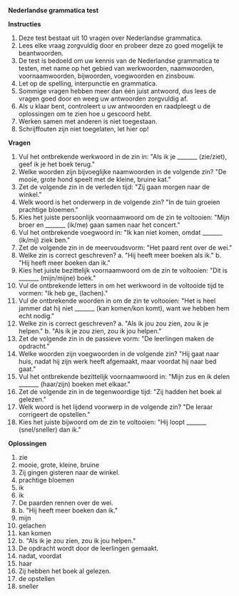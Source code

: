 **Nederlandse grammatica test**

**Instructies**

1. Deze test bestaat uit 10 vragen over Nederlandse grammatica.
2. Lees elke vraag zorgvuldig door en probeer deze zo goed mogelijk te beantwoorden.
3. De test is bedoeld om uw kennis van de Nederlandse grammatica te testen, met name op het gebied van werkwoorden, naamwoorden, voornaamwoorden, bijwoorden, voegwoorden en zinsbouw.
4. Let op de spelling, interpunctie en grammatica.
5. Sommige vragen hebben meer dan één juist antwoord, dus lees de vragen goed door en weeg uw antwoorden zorgvuldig af.
6. Als u klaar bent, controleert u uw antwoorden en raadpleegt u de oplossingen om te zien hoe u gescoord hebt.
7. Werken samen met anderen is niet toegestaan.
8. Schrijffouten zijn niet toegelaten, let hier op!

**Vragen**
1. Vul het ontbrekende werkwoord in de zin in: "Als ik je _______ (zie/ziet), geef ik je het boek terug."
2. Welke woorden zijn bijvoeglijke naamwoorden in de volgende zin? "De mooie, grote hond speelt met de kleine, bruine kat."
3. Zet de volgende zin in de verleden tijd: "Zij gaan morgen naar de winkel."
4. Welk woord is het onderwerp in de volgende zin? "In de tuin groeien prachtige bloemen."
5. Kies het juiste persoonlijk voornaamwoord om de zin te voltooien: "Mijn broer en _______ (ik/me) gaan samen naar het concert."
6. Vul het ontbrekende voegwoord in: "Ik kan niet komen, omdat _______ (ik/mij) ziek ben."
7. Zet de volgende zin in de meervoudsvorm: "Het paard rent over de wei."
8. Welke zin is correct geschreven?
   a. "Hij heeft meer boeken als ik."
   b. "Hij heeft meer boeken dan ik."
9. Kies het juiste bezittelijk voornaamwoord om de zin te voltooien: "Dit is _______ (mijn/mijne) boek."
10. Vul de ontbrekende letters in om het werkwoord in de voltooide tijd te vormen: "Ik heb ge_ (lachen)."
11. Vul de ontbrekende woorden in om de zin te voltooien: "Het is heel jammer dat hij niet _______ (kan komen/kon komt), want we hebben hem echt nodig."
12. Welke zin is correct geschreven?
a. "Als ik jou zou zien, zou ik je helpen."
b. "Als ik je zou zien, zou ik jou helpen."
13. Zet de volgende zin in de passieve vorm: "De leerlingen maken de opdracht."
14. Welke woorden zijn voegwoorden in de volgende zin? "Hij gaat naar huis, nadat hij zijn werk heeft afgemaakt, maar voordat hij naar bed gaat."
15. Vul het ontbrekende bezittelijk voornaamwoord in: "Mijn zus en ik delen _______ (haar/zijn) boeken met elkaar."
16. Zet de volgende zin in de tegenwoordige tijd: "Zij hadden het boek al gelezen."
17. Welk woord is het lijdend voorwerp in de volgende zin? "De leraar corrigeert de opstellen."
18. Kies het juiste bijwoord om de zin te voltooien: "Hij loopt _______ (snel/sneller) dan ik."


**Oplossingen**

1. zie
2. mooie, grote, kleine, bruine
3. Zij gingen gisteren naar de winkel.
4. prachtige bloemen
5. ik
6. ik
7. De paarden rennen over de wei.
8. b. "Hij heeft meer boeken dan ik."
9. mijn
10. gelachen
11. kan komen
12. b. "Als ik je zou zien, zou ik jou helpen."
13. De opdracht wordt door de leerlingen gemaakt.
14. nadat, voordat
15. haar
16. Zij hebben het boek al gelezen.
17. de opstellen
18. sneller